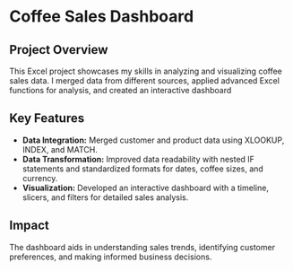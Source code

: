 # Coffee Sales Dashboard

## Project Overview
This Excel project showcases my skills in analyzing and visualizing coffee sales data. I merged data from different sources, applied advanced Excel functions for analysis, and created an interactive dashboard

## Key Features
- **Data Integration:** Merged customer and product data using XLOOKUP, INDEX, and MATCH.
- **Data Transformation:** Improved data readability with nested IF statements and standardized formats for dates, coffee sizes, and currency.
- **Visualization:** Developed an interactive dashboard with a timeline, slicers, and filters for detailed sales analysis.

## Impact
The dashboard aids in understanding sales trends, identifying customer preferences, and making informed business decisions.

